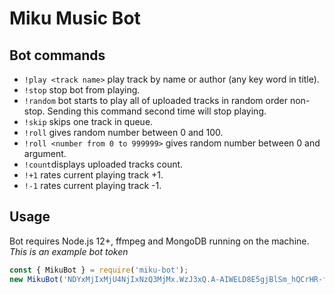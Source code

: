 # Miku Music Bot

## Bot commands
- `!play <track name>` play track by name or author (any key word in title).
- `!stop` stop bot from playing.
- `!random` bot starts to play all of uploaded tracks in random order non-stop. Sending this command second time will stop playing.
- `!skip` skips one track in queue.
- `!roll` gives random number between 0 and 100.
- `!roll <number from 0 to 999999>` gives random number between 0 and argument.
- `!count`displays uploaded tracks count.
- `!+1` rates current playing track +1.
- `!-1` rates current playing track -1.

## Usage
Bot requires Node.js 12+, ffmpeg and MongoDB running on the machine.  
*This is an example bot token*
```js
const { MikuBot } = require('miku-bot');
new MikuBot('NDYxMjIxMjU4NjIxNzQ3MjMx.WzJ3xQ.A-AIWELD8E5gjBlSm_hQCrHR-fY');
```
